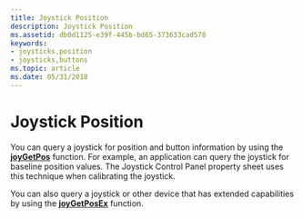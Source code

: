 ```yaml
---
title: Joystick Position
description: Joystick Position
ms.assetid: db0d1125-e39f-445b-bd65-373633cad578
keywords:
- joysticks,position
- joysticks,buttons
ms.topic: article
ms.date: 05/31/2018
---
```


# Joystick Position

You can query a joystick for position and button information by using the [**joyGetPos**](https://msdn.microsoft.com/library/Dd757107(v=VS.85).aspx) function. For example, an application can query the joystick for baseline position values. The Joystick Control Panel property sheet uses this technique when calibrating the joystick.

You can also query a joystick or other device that has extended capabilities by using the [**joyGetPosEx**](https://msdn.microsoft.com/library/Dd757108(v=VS.85).aspx) function.

 

 




